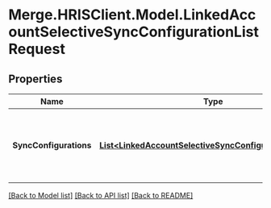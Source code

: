 # Merge.HRISClient.Model.LinkedAccountSelectiveSyncConfigurationListRequest

## Properties

Name | Type | Description | Notes
------------ | ------------- | ------------- | -------------
**SyncConfigurations** | [**List&lt;LinkedAccountSelectiveSyncConfigurationRequest&gt;**](LinkedAccountSelectiveSyncConfigurationRequest.md) | The selective syncs associated with a linked account. | 

[[Back to Model list]](../README.md#documentation-for-models) [[Back to API list]](../README.md#documentation-for-api-endpoints) [[Back to README]](../README.md)


